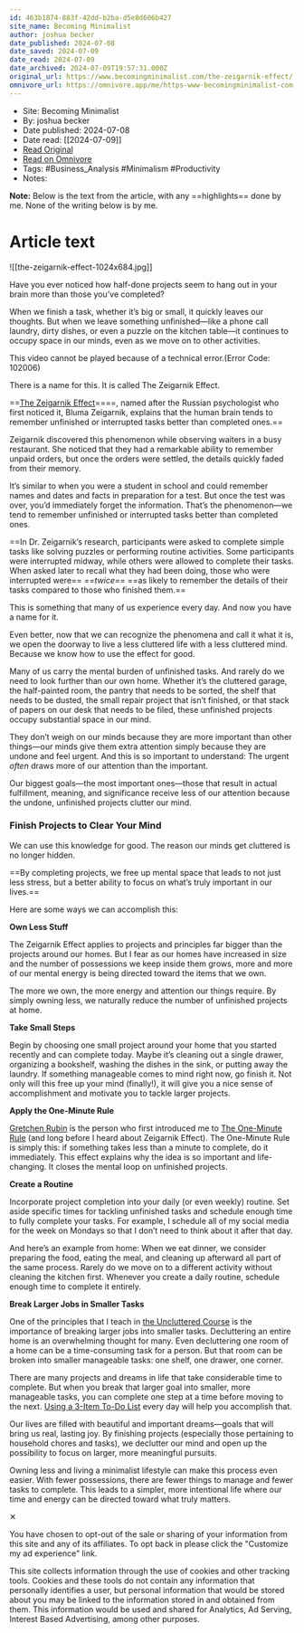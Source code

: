 ```yaml
---
id: 463b1874-883f-42dd-b2ba-d5e8d606b427
site_name: Becoming Minimalist
author: joshua becker
date_published: 2024-07-08
date_saved: 2024-07-09
date_read: 2024-07-09
date_archived: 2024-07-09T19:57:31.000Z
original_url: https://www.becomingminimalist.com/the-zeigarnik-effect/
omnivore_url: https://omnivore.app/me/https-www-becomingminimalist-com-the-zeigarnik-effect-190990ef773
---
```


 - Site: Becoming Minimalist
 - By: joshua becker
 - Date published: 2024-07-08
 - Date read: [[2024-07-09]]
 - [Read Original](https://www.becomingminimalist.com/the-zeigarnik-effect/)
 - [Read on Omnivore](https://omnivore.app/me/https-www-becomingminimalist-com-the-zeigarnik-effect-190990ef773)
 - Tags:  #Business_Analysis  #Minimalism  #Productivity 
 - Notes: 

**Note:** Below is the text from the article, with any ==highlights== done by me. None of the writing below is by me.

# Article text
![[the-zeigarnik-effect-1024x684.jpg]]

Have you ever noticed how half-done projects seem to hang out in your brain more than those you’ve completed? 

When we finish a task, whether it’s big or small, it quickly leaves our thoughts. But when we leave something unfinished—like a phone call laundry, dirty dishes, or even a puzzle on the kitchen table—it continues to occupy space in our minds, even as we move on to other activities.

This video cannot be played because of a technical error.(Error Code: 102006)

There is a name for this. It is called The Zeigarnik Effect.

==[The Zeigarnik Effect](https://en.wikipedia.org/wiki/Zeigarnik%5Feffect)====, named after the Russian psychologist who first noticed it, Bluma Zeigarnik, explains that the human brain tends to remember unfinished or interrupted tasks better than completed ones.== 

Zeigarnik discovered this phenomenon while observing waiters in a busy restaurant. She noticed that they had a remarkable ability to remember unpaid orders, but once the orders were settled, the details quickly faded from their memory.

It’s similar to when you were a student in school and could remember names and dates and facts in preparation for a test. But once the test was over, you’d immediately forget the information. That’s the phenomenon—we tend to remember unfinished or interrupted tasks better than completed ones. 

==In Dr. Zeigarnik’s research, participants were asked to complete simple tasks like solving puzzles or performing routine activities. Some participants were interrupted midway, while others were allowed to complete their tasks. When asked later to recall what they had been doing, those who were interrupted were== _==twice==_ ==as likely to remember the details of their tasks compared to those who finished them.==

This is something that many of us experience every day. And now you have a name for it.

Even better, now that we can recognize the phenomena and call it what it is, we open the doorway to live a less cluttered life with a less cluttered mind. Because we know how to use the effect for good.

Many of us carry the mental burden of unfinished tasks. And rarely do we need to look further than our own home. Whether it’s the cluttered garage, the half-painted room, the pantry that needs to be sorted, the shelf that needs to be dusted, the small repair project that isn’t finished, or that stack of papers on our desk that needs to be filed, these unfinished projects occupy substantial space in our mind. 

They don’t weigh on our minds because they are more important than other things—our minds give them extra attention simply because they are undone and feel urgent. And this is so important to understand: The urgent _often_ draws more of our attention than the important.

Our biggest goals—the most important ones—those that result in actual fulfillment, meaning, and significance receive less of our attention because the undone, unfinished projects clutter our mind.

### Finish Projects to Clear Your Mind

We can use this knowledge for good. The reason our minds get cluttered is no longer hidden.

==By completing projects, we free up mental space that leads to not just less stress, but a better ability to focus on what’s truly important in our lives.==

Here are some ways we can accomplish this:

**Own Less Stuff**

The Zeigarnik Effect applies to projects and principles far bigger than the projects around our homes. But I fear as our homes have increased in size and the number of possessions we keep inside them grows, more and more of our mental energy is being directed toward the items that we own. 

The more we own, the more energy and attention our things require. By simply owning less, we naturally reduce the number of unfinished projects at home.

**Take Small Steps**

Begin by choosing one small project around your home that you started recently and can complete today. Maybe it’s cleaning out a single drawer, organizing a bookshelf, washing the dishes in the sink, or putting away the laundry. If something manageable comes to mind right now, go finish it. Not only will this free up your mind (finally!), it will give you a nice sense of accomplishment and motivate you to tackle larger projects.

**Apply the One-Minute Rule**

[Gretchen Rubin](https://gretchenrubin.com/) is the person who first introduced me to [The One-Minute Rule](https://gretchenrubin.com/articles/one-minute-rule/) (and long before I heard about Zeigarnik Effect). The One-Minute Rule is simply this: if something takes less than a minute to complete, do it immediately. This effect explains why the idea is so important and life-changing. It closes the mental loop on unfinished projects. 

**Create a Routine**

Incorporate project completion into your daily (or even weekly) routine. Set aside specific times for tackling unfinished tasks and schedule enough time to fully complete your tasks. For example, I schedule all of my social media for the week on Mondays so that I don’t need to think about it after that day. 

And here’s an example from home: When we eat dinner, we consider preparing the food, eating the meal, and cleaning up afterward all part of the same process. Rarely do we move on to a different activity without cleaning the kitchen first. Whenever you create a daily routine, schedule enough time to complete it entirely.

**Break Larger Jobs in Smaller Tasks**

One of the principles that I teach in [the Uncluttered Course](https://my.becomingminimalist.com/) is the importance of breaking larger jobs into smaller tasks. Decluttering an entire home is an overwhelming thought for many. Even decluttering one room of a home can be a time-consuming task for a person. But that room can be broken into smaller manageable tasks: one shelf, one drawer, one corner.

There are many projects and dreams in life that take considerable time to complete. But when you break that larger goal into smaller, more manageable tasks, you can complete one step at a time before moving to the next. [Using a 3-Item To-Do List](https://www.becomingminimalist.com/to-do/) every day will help you accomplish that. 

Our lives are filled with beautiful and important dreams—goals that will bring us real, lasting joy. By finishing projects (especially those pertaining to household chores and tasks), we declutter our mind and open up the possibility to focus on larger, more meaningful pursuits.

Owning less and living a minimalist lifestyle can make this process even easier. With fewer possessions, there are fewer things to manage and fewer tasks to complete. This leads to a simpler, more intentional life where our time and energy can be directed toward what truly matters.

✕

You have chosen to opt-out of the sale or sharing of your information from this site and any of its affiliates. To opt back in please click the "Customize my ad experience" link.

 This site collects information through the use of cookies and other tracking tools. Cookies and these tools do not contain any information that personally identifies a user, but personal information that would be stored about you may be linked to the information stored in and obtained from them. This information would be used and shared for Analytics, Ad Serving, Interest Based Advertising, among other purposes.

